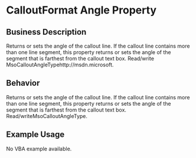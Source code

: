 # CalloutFormat Angle Property

## Business Description
Returns or sets the angle of the callout line. If the callout line contains more than one line segment, this property returns or sets the angle of the segment that is farthest from the callout text box. Read/write MsoCalloutAngleTypehttp://msdn.microsoft.

## Behavior
Returns or sets the angle of the callout line. If the callout line contains more than one line segment, this property returns or sets the angle of the segment that is farthest from the callout text box. Read/writeMsoCalloutAngleType.

## Example Usage
No VBA example available.